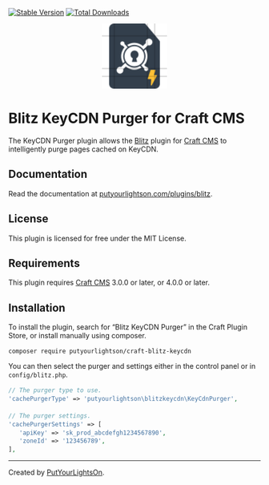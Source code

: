 [![Stable Version](https://img.shields.io/packagist/v/putyourlightson/craft-blitz-keycdn?label=stable)]((https://packagist.org/packages/putyourlightson/craft-blitz-keycdn))
[![Total Downloads](https://img.shields.io/packagist/dt/putyourlightson/craft-blitz-keycdn)](https://packagist.org/packages/putyourlightson/craft-blitz-keycdn)

<p align="center"><img width="130" src="https://raw.githubusercontent.com/putyourlightson/craft-blitz-keycdn/v4/src/icon.svg"></p>

# Blitz KeyCDN Purger for Craft CMS

The KeyCDN Purger plugin allows the [Blitz](https://putyourlightson.com/plugins/blitz) plugin for [Craft CMS](https://craftcms.com/) to intelligently purge pages cached on KeyCDN.

## Documentation

Read the documentation at [putyourlightson.com/plugins/blitz](https://putyourlightson.com/plugins/blitz#reverse-proxy-purgers).

## License

This plugin is licensed for free under the MIT License.

## Requirements

This plugin requires [Craft CMS](https://craftcms.com/) 3.0.0 or later, or 4.0.0 or later.

## Installation

To install the plugin, search for “Blitz KeyCDN Purger” in the Craft Plugin Store, or install manually using composer.

```shell
composer require putyourlightson/craft-blitz-keycdn
```

You can then select the purger and settings either in the control panel or in `config/blitz.php`.

```php
// The purger type to use.
'cachePurgerType' => 'putyourlightson\blitzkeycdn\KeyCdnPurger',

// The purger settings.
'cachePurgerSettings' => [
   'apiKey' => 'sk_prod_abcdefgh1234567890',
   'zoneId' => '123456789',
],
```

---

Created by [PutYourLightsOn](https://putyourlightson.com/).

